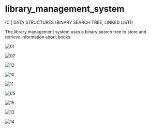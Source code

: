# library_management_system
(C | DATA STRUCTURES (BINARY SEARCH TREE, LINKED LIST))

The library management system uses a binary search tree to store and retrieve information about books. 

![01](https://github.com/jose-ambrosioo/library_management_system/assets/59221796/80e2e540-ce08-49fb-9c69-72a21b6ec41a)

![02](https://github.com/jose-ambrosioo/library_management_system/assets/59221796/f3b9972d-c6f9-4bcf-830f-57cb37fdd65f)

![12](https://github.com/jose-ambrosioo/library_management_system/assets/59221796/ab0aa918-1480-4030-9b81-17408bd8d224)

![10](https://github.com/jose-ambrosioo/library_management_system/assets/59221796/1fc0141a-bddb-4014-a039-499f7436b18a)

![11](https://github.com/jose-ambrosioo/library_management_system/assets/59221796/2b22e31b-fb9b-4972-a569-75c2b4025361)

![05](https://github.com/jose-ambrosioo/library_management_system/assets/59221796/0baa7979-3826-4542-867e-22d7c297dc38)

![15](https://github.com/jose-ambrosioo/library_management_system/assets/59221796/01a95f06-aa10-4296-b8b6-ff624b37ed58)

![13](https://github.com/jose-ambrosioo/library_management_system/assets/59221796/4e2b0d3d-b991-4a61-aece-702c1a6572e2)

![14](https://github.com/jose-ambrosioo/library_management_system/assets/59221796/1b300f42-ba43-47d2-b960-6457d420856c)

























